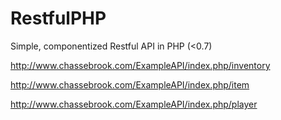 # RestfulPHP
Simple, componentized Restful API in PHP (<0.7)

http://www.chassebrook.com/ExampleAPI/index.php/inventory

http://www.chassebrook.com/ExampleAPI/index.php/item

http://www.chassebrook.com/ExampleAPI/index.php/player
